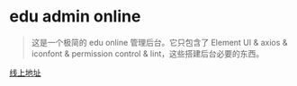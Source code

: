 # edu admin online

> 这是一个极简的 edu online 管理后台。它只包含了 Element UI & axios & iconfont & permission control & lint，这些搭建后台必要的东西。

[线上地址](http://www。54tester.com)